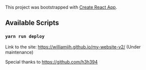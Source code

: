 This project was bootstrapped with [Create React App](https://github.com/facebook/create-react-app).

## Available Scripts

### `yarn run deploy`

Link to the site: https://williamjih.github.io/my-website-v2/ (Under maintenance)

Special thanks to https://github.com/h3h394
